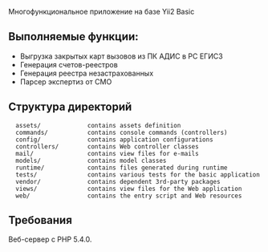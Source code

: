 Многофункциональное приложение на базе Yii2 Basic

Выполняемые функции:
-------------------
- Выгрузка закрытых карт вызовов из ПК АДИС в РС ЕГИСЗ
- Генерация счетов-реестров
- Генерация реестра незастрахованных
- Парсер экспертиз от СМО




Структура директорий
-------------------

      assets/             contains assets definition
      commands/           contains console commands (controllers)
      config/             contains application configurations
      controllers/        contains Web controller classes
      mail/               contains view files for e-mails
      models/             contains model classes
      runtime/            contains files generated during runtime
      tests/              contains various tests for the basic application
      vendor/             contains dependent 3rd-party packages
      views/              contains view files for the Web application
      web/                contains the entry script and Web resources



Требования
------------

Веб-сервер с PHP 5.4.0.
